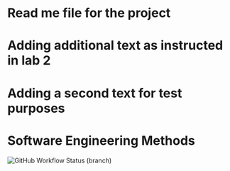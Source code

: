 # Read me file for the project

# Adding additional text as instructed in lab 2

# Adding a second text for test purposes

# Software Engineering Methods
![GitHub Workflow Status (branch)](https://img.shields.io/github/workflow/status/40522829/sem/A%20workflow%20for%20my%20Hello%20World%20App/develop)
